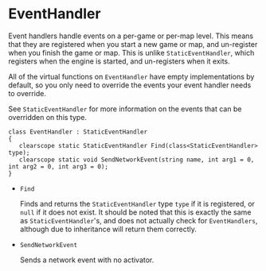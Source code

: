 # EventHandler

Event handlers handle events on a per-game or per-map level. This means that
they are registered when you start a new game or map, and un-register when you
finish the game or map. This is unlike `StaticEventHandler`, which registers
when the engine is started, and un-registers when it exits.

All of the virtual functions on `EventHandler` have empty implementations by
default, so you only need to override the events your event handler needs to
override.

See `StaticEventHandler` for more information on the events that can be
overridden on this type.

```
class EventHandler : StaticEventHandler
{
   clearscope static StaticEventHandler Find(class<StaticEventHandler> type);
   clearscope static void SendNetworkEvent(string name, int arg1 = 0, int arg2 = 0, int arg3 = 0);
}
```

- `Find`

   Finds and returns the `StaticEventHandler` type `type` if it is registered,
   or `null` if it does not exist. It should be noted that this is exactly the
   same as `StaticEventHandler`'s, and does not actually check for
   `EventHandlers`, although due to inheritance will return them correctly.

- `SendNetworkEvent`

   Sends a network event with no activator.

<!-- EOF -->
